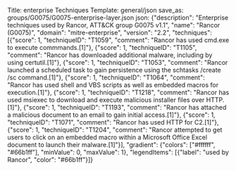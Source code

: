 Title: enterprise Techniques
Template: general/json
save_as: groups/G0075/G0075-enterprise-layer.json
json: {"description": "Enterprise techniques used by Rancor, ATT&CK group G0075 v1.1", "name": "Rancor (G0075)", "domain": "mitre-enterprise", "version": "2.2", "techniques": [{"score": 1, "techniqueID": "T1059", "comment": "Rancor has used cmd.exe to execute commmands.[1]"}, {"score": 1, "techniqueID": "T1105", "comment": "Rancor has downloaded additional malware, including by using certutil.[1]"}, {"score": 1, "techniqueID": "T1053", "comment": "Rancor launched a scheduled task to gain persistence using the schtasks /create /sc command.[1]"}, {"score": 1, "techniqueID": "T1064", "comment": "Rancor has used shell and VBS scripts as well as embedded macros for execution.[1]"}, {"score": 1, "techniqueID": "T1218", "comment": "Rancor has used msiexec to download and execute malicious installer files over HTTP.[1]"}, {"score": 1, "techniqueID": "T1193", "comment": "Rancor has attached a malicious document to an email to gain initial access.[1]"}, {"score": 1, "techniqueID": "T1071", "comment": "Rancor has used HTTP for C2.[1]"}, {"score": 1, "techniqueID": "T1204", "comment": "Rancor attempted to get users to click on an embedded macro within a Microsoft Office Excel document to launch their malware.[1]"}], "gradient": {"colors": ["#ffffff", "#66b1ff"], "minValue": 0, "maxValue": 1}, "legendItems": [{"label": "used by Rancor", "color": "#66b1ff"}]}